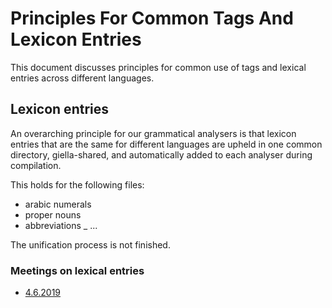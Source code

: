 # Principles For Common Tags And Lexicon Entries

This document discusses principles for common use of tags and lexical
entries across different languages.

## Lexicon entries

An overarching principle for our grammatical analysers is that lexicon entries
that are the same for different languages are upheld in one common directory,
giella-shared, and automatically added to each analyser during compilation.

This holds for the following files:

- arabic numerals
- proper nouns
- abbreviations
  \_ ...

The unification process is not finished.

### Meetings on lexical entries

- [4.6.2019](https://divvungiellatekno.github.io/giellalt.uit.no/admin/linguists/190604_acro_abbr.html)
